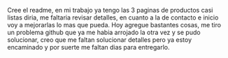 ﻿Cree el readme, en mi trabajo ya tengo las 3 paginas de productos casi listas diria, me faltaria revisar detalles, en cuanto a la de contacto e inicio voy a mejorarlas lo mas que pueda.
Hoy agregue bastantes cosas, me tiro un problema github que ya me habia arrojado la otra vez y se pudo solucionar, creo que me faltan solucionar detalles pero ya estoy encaminado y por suerte me faltan dias para entregarlo.
